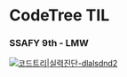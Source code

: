 # CodeTree TIL
### SSAFY 9th - LMW

[![코드트리|실력진단-dlalsdnd2](https://banner.codetree.ai/v1/banner/dlalsdnd2)](https://www.codetree.ai/profiles/dlalsdnd2)

